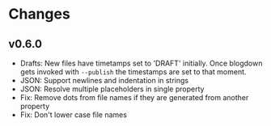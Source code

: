 # Changes

## v0.6.0

- Drafts: New files have timetamps set to 'DRAFT' initially. Once blogdown gets
  invoked with `--publish` the timestamps are set to that moment.
- JSON: Support newlines and indentation in strings
- JSON: Resolve multiple placeholders in single property
- Fix: Remove dots from file names if they are generated from another property
- Fix: Don't lower case file names
